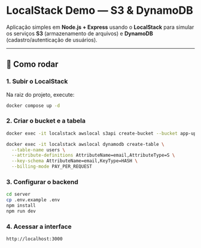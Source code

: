 # LocalStack Demo — S3 & DynamoDB

Aplicação simples em **Node.js + Express** usando o **LocalStack** para simular os serviços **S3** (armazenamento de arquivos) e **DynamoDB** (cadastro/autenticação de usuários).

---

## 🚀 Como rodar

### 1. Subir o LocalStack

Na raiz do projeto, execute:

```bash
docker compose up -d
```

### 2. Criar o bucket e a tabela

```bash
docker exec -it localstack awslocal s3api create-bucket --bucket app-uploads

docker exec -it localstack awslocal dynamodb create-table \
  --table-name users \
  --attribute-definitions AttributeName=email,AttributeType=S \
  --key-schema AttributeName=email,KeyType=HASH \
  --billing-mode PAY_PER_REQUEST
```

### 3. Configurar o backend

```bash
cd server
cp .env.example .env
npm install
npm run dev
```

### 4. Acessar a interface

```bash
http://localhost:3000
```
